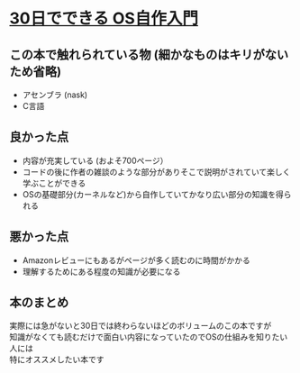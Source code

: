 # [30日でできる OS自作入門](https://www.amazon.co.jp/30%E6%97%A5%E3%81%A7%E3%81%A7%E3%81%8D%E3%82%8B-OS%E8%87%AA%E4%BD%9C%E5%85%A5%E9%96%80-%E5%B7%9D%E5%90%88-%E7%A7%80%E5%AE%9F-ebook/dp/B00IR1HYI0)


## この本で触れられている物 (細かなものはキリがないため省略)
- アセンブラ (nask)
- C言語

## 良かった点
- 内容が充実している (およそ700ページ） 
- コードの後に作者の雑談のような部分がありそこで説明がされていて楽しく学ぶことができる
- OSの基礎部分(カーネルなど)から自作していてかなり広い部分の知識を得られる

## 悪かった点
- Amazonレビューにもあるがページが多く読むのに時間がかかる
- 理解するためにある程度の知識が必要になる

## 本のまとめ
実際には急がないと30日では終わらないほどのボリュームのこの本ですが <br>
知識がなくても読むだけで面白い内容になっていたのでOSの仕組みを知りたい人には <br>
特にオススメしたい本です
